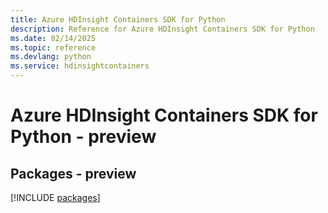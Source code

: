```yaml
---
title: Azure HDInsight Containers SDK for Python
description: Reference for Azure HDInsight Containers SDK for Python
ms.date: 02/14/2025
ms.topic: reference
ms.devlang: python
ms.service: hdinsightcontainers
---
```

# Azure HDInsight Containers SDK for Python - preview
## Packages - preview
[!INCLUDE [packages](hdinsight-containers-index.md)]